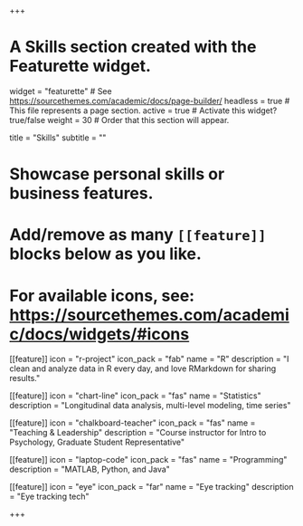 +++
# A Skills section created with the Featurette widget.
widget = "featurette"  # See https://sourcethemes.com/academic/docs/page-builder/
headless = true  # This file represents a page section.
active = true  # Activate this widget? true/false
weight = 30  # Order that this section will appear.

title = "Skills"
subtitle = ""

# Showcase personal skills or business features.
# 
# Add/remove as many `[[feature]]` blocks below as you like.
# 
# For available icons, see: https://sourcethemes.com/academic/docs/widgets/#icons

[[feature]]
  icon = "r-project"
  icon_pack = "fab"
  name = "R"
  description = "I clean and analyze data in R every day, and love RMarkdown for sharing results."
  
[[feature]]
  icon = "chart-line"
  icon_pack = "fas"
  name = "Statistics"
  description = "Longitudinal data analysis, multi-level modeling, time series"  
  
[[feature]]
  icon = "chalkboard-teacher"
  icon_pack = "fas"
  name = "Teaching & Leadership"
  description = "Course instructor for Intro to Psychology, Graduate Student Representative"
  
[[feature]]
  icon = "laptop-code"
  icon_pack = "fas"
  name = "Programming"
  description = "MATLAB, Python, and Java"
  
[[feature]]
  icon = "eye"
  icon_pack = "far"
  name = "Eye tracking"
  description = "Eye tracking tech"

+++
